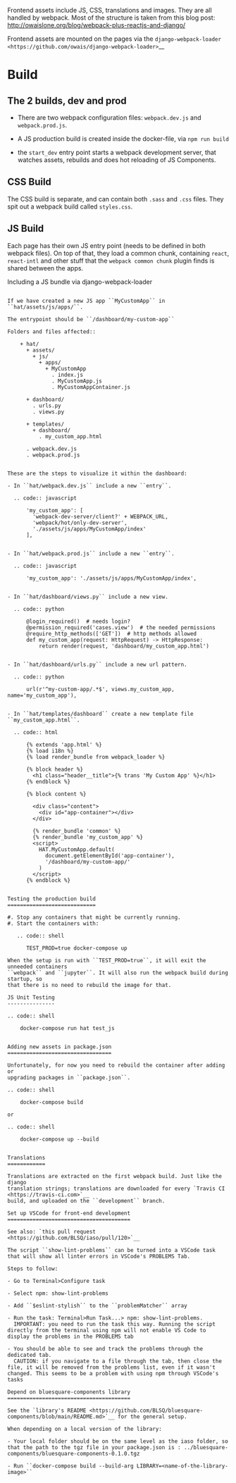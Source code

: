 Frontend assets include JS, CSS, translations and images. They are all handled
by webpack. Most of the structure is taken from this blog post:
http://owaislone.org/blog/webpack-plus-reactjs-and-django/

Frontend assets are mounted on the pages via the
`django-webpack-loader <https://github.com/owais/django-webpack-loader>`__


Build
=====

The 2 builds, dev and prod
--------------------------

* There are two webpack configuration files: ``webpack.dev.js`` and ``webpack.prod.js``.

* A JS production build is created inside the docker-file, via ``npm run build``

* the ``start_dev`` entry point starts a webpack development server, that watches
  assets, rebuilds and does hot reloading of JS Components.


CSS Build
---------

The CSS build is separate, and can contain both ``.sass`` and ``.css`` files.
They spit out a webpack build called ``styles.css``.


JS Build
--------

Each page has their own JS entry point (needs to be defined in both webpack files).
On top of that, they load a common chunk, containing ``react``, ``react-intl`` and other
stuff that the ``webpack common chunk`` plugin finds is shared between the apps.


Including a JS bundle via django-webpack-loader
~~~~~~~~~~~~~~~~~~~~~~~~~~~~~~~~~~~~~~~~~~~~~~~

If we have created a new JS app ``MyCustomApp`` in ``hat/assets/js/apps/``.

The entrypoint should be ``/dashboard/my-custom-app``

Folders and files affected::

    + hat/
      + assets/
        + js/
          + apps/
            + MyCustomApp
              . index.js
              . MyCustomApp.js
              . MyCustomAppContainer.js

      + dashboard/
        . urls.py
        . views.py

      + templates/
        + dashboard/
          . my_custom_app.html

      . webpack.dev.js
      . webpack.prod.js


These are the steps to visualize it within the dashboard:

- In ``hat/webpack.dev.js`` include a new ``entry``.

  .. code:: javascript

      'my_custom_app': [
        'webpack-dev-server/client?' + WEBPACK_URL,
        'webpack/hot/only-dev-server',
        './assets/js/apps/MyCustomApp/index'
      ],


- In ``hat/webpack.prod.js`` include a new ``entry``.

  .. code:: javascript

      'my_custom_app': './assets/js/apps/MyCustomApp/index',


- In ``hat/dashboard/views.py`` include a new view.

  .. code:: python

      @login_required()  # needs login?
      @permission_required('cases.view')  # the needed permissions
      @require_http_methods(['GET'])  # http methods allowed
      def my_custom_app(request: HttpRequest) -> HttpResponse:
          return render(request, 'dashboard/my_custom_app.html')


- In ``hat/dashboard/urls.py`` include a new url pattern.

  .. code:: python

      url(r'^my-custom-app/.*$', views.my_custom_app, name='my_custom_app'),


- In ``hat/templates/dashboard`` create a new template file ``my_custom_app.html``.

  .. code:: html

      {% extends 'app.html' %}
      {% load i18n %}
      {% load render_bundle from webpack_loader %}

      {% block header %}
        <h1 class="header__title">{% trans 'My Custom App' %}</h1>
      {% endblock %}

      {% block content %}

        <div class="content">
          <div id="app-container"></div>
        </div>

        {% render_bundle 'common' %}
        {% render_bundle 'my_custom_app' %}
        <script>
          HAT.MyCustomApp.default(
            document.getElementById('app-container'),
            '/dashboard/my-custom-app/'
          )
        </script>
      {% endblock %}


Testing the production build
============================

#. Stop any containers that might be currently running.
#. Start the containers with:

   .. code:: shell

      TEST_PROD=true docker-compose up

When the setup is run with ``TEST_PROD=true``, it will exit the unneeded containers
``webpack`` and ``jupyter``. It will also run the webpack build during startup, so
that there is no need to rebuild the image for that.

JS Unit Testing
---------------

.. code:: shell

    docker-compose run hat test_js


Adding new assets in package.json
=================================

Unfortunately, for now you need to rebuild the container after adding or
upgrading packages in ``package.json``.

.. code:: shell

    docker-compose build

or

.. code:: shell

    docker-compose up --build


Translations
============

Translations are extracted on the first webpack build. Just like the django
translation strings; translations are downloaded for every `Travis CI <https://travis-ci.com>`__
build, and uploaded on the ``development`` branch.

Set up VSCode for front-end development
=======================================

See also: `this pull request <https://github.com/BLSQ/iaso/pull/120>`__

The script ``show-lint-problems`` can be turned into a VSCode task that will show all linter errors in VSCode's PROBLEMS Tab.

Steps to follow:

- Go to Terminal>Configure task

- Select npm: show-lint-problems

- Add ``$eslint-stylish`` to the ``problemMatcher`` array

- Run the task: Terminal>Run Task...> npm: show-lint-problems. 
  IMPORTANT: you need to run the task this way. Running the script directly from the terminal using npm will not enable VS Code to display the problems in the PROBLEMS tab

- You should be able to see and track the problems through the dedicated tab. 
  CAUTION: if you navigate to a file through the tab, then close the file, it will be removed from the problems list, even if it wasn't changed. This seems to be a problem with using npm through VSCode's tasks

Depend on bluesquare-components library
=======================================

See the `library's README <https://github.com/BLSQ/bluesquare-components/blob/main/README.md>`__ for the general setup.

When depending on a local version of the library:

- Your local folder should be on the same level as the iaso folder, so that the path to the tgz file in your package.json is : ../bluesquare-components/bluesquare-components-0.1.0.tgz

- Run ``docker-compose build --build-arg LIBRARY=<name-of-the-library-image>``

